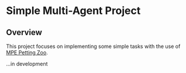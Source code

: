 # Simple Multi-Agent Project

## Overview
This project focuses on implementing some simple tasks with the use of [MPE Petting Zoo](https://pettingzoo.farama.org/).

...in development